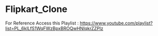 # Flipkart_Clone
For Reference Access this Playlist : https://www.youtube.com/playlist?list=PL_6klLfS1WqFWzBpxBROQwHNIqkrZZPlz
